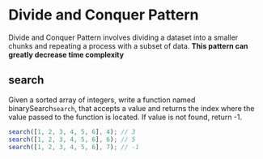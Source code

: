 # Divide and Conquer Pattern

Divide and Conquer Pattern involves dividing a dataset into a smaller chunks and repeating a process with a subset of data.
**This pattern can greatly decrease time complexity**

## search

Given a sorted array of integers, write a function named binarySearch`search`, that accepts a value and returns the index where the value passed to the function is located. If value is not found, return -1.

```js
search([1, 2, 3, 4, 5, 6], 4); // 3
search([1, 2, 3, 4, 5, 6], 6); // 5
search([1, 2, 3, 4, 5, 6], 7); // -1
```
